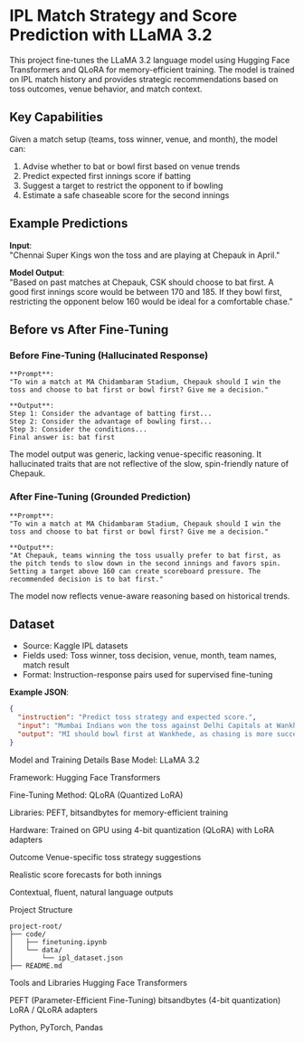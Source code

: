 # IPL Match Strategy and Score Prediction with LLaMA 3.2

This project fine-tunes the LLaMA 3.2 language model using Hugging Face Transformers and QLoRA for memory-efficient training. The model is trained on IPL match history and provides strategic recommendations based on toss outcomes, venue behavior, and match context.

## Key Capabilities

Given a match setup (teams, toss winner, venue, and month), the model can:

1. Advise whether to bat or bowl first based on venue trends  
2. Predict expected first innings score if batting  
3. Suggest a target to restrict the opponent to if bowling  
4. Estimate a safe chaseable score for the second innings  

## Example Predictions

**Input**:  
"Chennai Super Kings won the toss and are playing at Chepauk in April."

**Model Output**:  
"Based on past matches at Chepauk, CSK should choose to bat first. A good first innings score would be between 170 and 185. If they bowl first, restricting the opponent below 160 would be ideal for a comfortable chase."

## Before vs After Fine-Tuning

### Before Fine-Tuning (Hallucinated Response)
```
**Prompt**:  
"To win a match at MA Chidambaram Stadium, Chepauk should I win the toss and choose to bat first or bowl first? Give me a decision."

**Output**:  
Step 1: Consider the advantage of batting first...  
Step 2: Consider the advantage of bowling first...  
Step 3: Consider the conditions...  
Final answer is: bat first
```
The model output was generic, lacking venue-specific reasoning. It hallucinated traits that are not reflective of the slow, spin-friendly nature of Chepauk.

### After Fine-Tuning (Grounded Prediction)
```
**Prompt**:  
"To win a match at MA Chidambaram Stadium, Chepauk should I win the toss and choose to bat first or bowl first? Give me a decision."

**Output**:  
"At Chepauk, teams winning the toss usually prefer to bat first, as the pitch tends to slow down in the second innings and favors spin. Setting a target above 160 can create scoreboard pressure. The recommended decision is to bat first."
```
The model now reflects venue-aware reasoning based on historical trends.

## Dataset

- Source: Kaggle IPL datasets  
- Fields used: Toss winner, toss decision, venue, month, team names, match result  
- Format: Instruction-response pairs used for supervised fine-tuning

**Example JSON**:
```json
{
  "instruction": "Predict toss strategy and expected score.",
  "input": "Mumbai Indians won the toss against Delhi Capitals at Wankhede in May.",
  "output": "MI should bowl first at Wankhede, as chasing is more successful here. They should restrict DC under 170 and aim for a chaseable score around 175–180."
}

```
Model and Training Details
Base Model: LLaMA 3.2

Framework: Hugging Face Transformers

Fine-Tuning Method: QLoRA (Quantized LoRA)

Libraries: PEFT, bitsandbytes for memory-efficient training

Hardware: Trained on GPU using 4-bit quantization (QLoRA) with LoRA adapters

Outcome
Venue-specific toss strategy suggestions

Realistic score forecasts for both innings

Contextual, fluent, natural language outputs

Project Structure
```
project-root/
├── code/
│   ├── finetuning.ipynb
│   └── data/
│       └── ipl_dataset.json
├── README.md
```
Tools and Libraries
Hugging Face Transformers

PEFT (Parameter-Efficient Fine-Tuning)
bitsandbytes (4-bit quantization)
LoRA / QLoRA adapters

Python, PyTorch, Pandas
